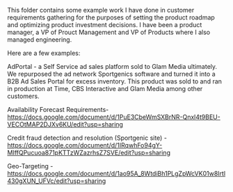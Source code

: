 
This folder contains some example work I have done in customer requirements gathering for the purposes of setting the product roadmap and optimizing product investment decisions.  I have been a product manager, a VP of Prouct Management and VP of Products where I also managed engineering.  

Here are a few examples:

AdPortal - a Self Service ad sales platform sold to Glam Media ultimately. We repurposed the ad network Sportgenics software and turned it into a B2B Ad Sales Portal for excess inventory.  This product was sold to and ran in production at Time, CBS Interactive and Glam Media among other customers.

Availability Forecast Requirements- https://docs.google.com/document/d/1PuE3CbeWmSXBrNR-Qnxl4t9BEU-VECOtMAP2DJXv6KU/edit?usp=sharing

Credit fraud detection and resolution (Sportgenic site) - https://docs.google.com/document/d/1IRqwhFo94gY-MIffQPucuoa871pKTTzWZazrhsZ7SVE/edit?usp=sharing

Geo-Targeting  - https://docs.google.com/document/d/1ao95A_8WtdiBh1PLgZpWcVK01w8Irtl430gXUN_UFVc/edit?usp=sharing
